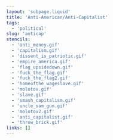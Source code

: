 ```yaml
---
layout: 'subpage.liquid'
title: 'Anti-American/Anti-Capitalist'
tags:
  - 'political'
slug: 'anticap'
stencils:
  - 'anti_money.gif'
  - 'capitalism.gif'
  - 'dissent_is_patriotic.gif'
  - 'empire_america.gif'
  - 'flag_upsidedown.gif'
  - 'fuck_the_flag.gif'
  - 'fuck_the_flag2.gif'
  - 'homeofthe_wageslave.gif'
  - 'molotov.gif'
  - 'slave.gif'
  - 'smash_capitalism.gif'
  - 'uncle_sam_gun.gif'
  - 'molotov2.gif'
  - 'anti_capitalist.gif'
  - 'throw_brick.gif'
links: []
---
```

